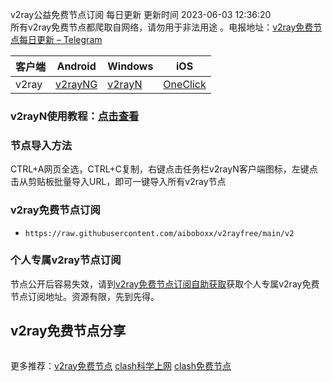 v2ray公益免费节点订阅  每日更新  更新时间 2023-06-03 12:36:20  
所有v2ray免费节点都爬取自网络，请勿用于非法用途 。电报地址：[v2ray免费节点每日更新 – Telegram](https://t.me/s/v2raydailyupdate)

|  客户端  | Android  | Windows  | iOS  |
|  ----  | ----   | ----  |----  |
| v2ray  | [v2rayNG](https://www.v2rayfree.eu.org/post/v2rayNg-tutorial/) | [v2rayN](https://www.v2rayfree.eu.org/post/v2rayN-tutorial/) | [OneClick](https://www.v2rayfree.eu.org/post/oneclick/) |
### v2rayN使用教程：[点击查看](https://www.v2rayfree.eu.org/post/v2rayN-tutorial/) 

### 节点导入方法  
CTRL+A网页全选，CTRL+C复制，右键点击任务栏v2rayN客户端图标，左键点击从剪贴板批量导入URL，即可一键导入所有v2ray节点  
### v2ray免费节点订阅  
- `https://raw.githubusercontent.com/aiboboxx/v2rayfree/main/v2`  
### 个人专属v2ray节点订阅  
节点公开后容易失效，请到[v2ray免费节点订阅自助获取](https://www.v2rayfree.eu.org/post/free-v2ray/)获取个人专属v2ray免费节点订阅地址。资源有限，先到先得。
## v2ray免费节点分享
```  

```

更多推荐：[v2ray免费节点](https://www.v2rayfree.eu.org)  [clash科学上网](https://github.com/aiboboxx/clashfree)  [clash免费节点](https://clashfree.eu.org)